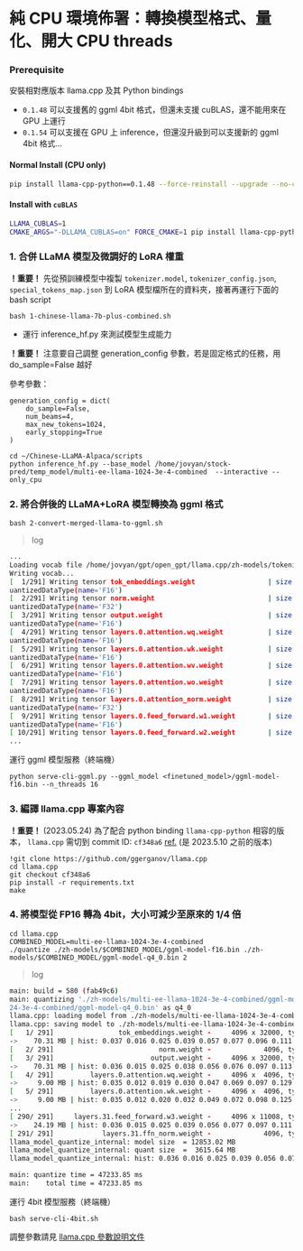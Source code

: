 # 純 CPU 環境佈署：轉換模型格式、量化、開大 CPU threads

### Prerequisite

安裝相對應版本 llama.cpp 及其 Python bindings

- `0.1.48` 可以支援舊的 ggml 4bit 格式，但還未支援 cuBLAS，還不能用來在 GPU 上運行
- `0.1.54` 可以支援在 GPU 上 inference，但還沒升級到可以支援新的 ggml 4bit 格式...

#### Normal Install (CPU only)
```bash
pip install llama-cpp-python==0.1.48 --force-reinstall --upgrade --no-cache-dir
```

#### Install with `cuBLAS`
```bash
LLAMA_CUBLAS=1
CMAKE_ARGS="-DLLAMA_CUBLAS=on" FORCE_CMAKE=1 pip install llama-cpp-python --force-reinstall --upgrade --no-cache-dir
```

### 1. 合併 LLaMA 模型及微調好的 LoRA 權重

**！重要！** 先從預訓練模型中複製 `tokenizer.model`, `tokenizer_config.json`, `special_tokens_map.json` 到 LoRA 模型檔所在的資料夾，接著再運行下面的 bash script

```
bash 1-chinese-llama-7b-plus-combined.sh
```

- 運行 inference_hf.py 來測試模型生成能力

**！重要！** 注意要自己調整 generation_config 參數，若是固定格式的任務，用 do_sample=False 越好

參考參數：
```
generation_config = dict(
    do_sample=False,
    num_beams=4,
    max_new_tokens=1024,
    early_stopping=True
)
```

```
cd ~/Chinese-LLaMA-Alpaca/scripts
python inference_hf.py --base_model /home/jovyan/stock-pred/temp_model/multi-ee-llama-1024-3e-4-combined  --interactive --only_cpu
```

### 2. 將合併後的 LLaMA+LoRA 模型轉換為 ggml 格式
```
bash 2-convert-merged-llama-to-ggml.sh
```

> log
```bash
...
Loading vocab file /home/jovyan/gpt/open_gpt/llama.cpp/zh-models/tokenizer.model                  
Writing vocab...
[  1/291] Writing tensor tok_embeddings.weight                  | size  49953 x   4096  | type Unq
uantizedDataType(name='F16')
[  2/291] Writing tensor norm.weight                            | size   4096           | type Unq
uantizedDataType(name='F32')
[  3/291] Writing tensor output.weight                          | size  49953 x   4096  | type Unq
uantizedDataType(name='F16')
[  4/291] Writing tensor layers.0.attention.wq.weight           | size   4096 x   4096  | type Unq
uantizedDataType(name='F16')
[  5/291] Writing tensor layers.0.attention.wk.weight           | size   4096 x   4096  | type Unq
uantizedDataType(name='F16')
[  6/291] Writing tensor layers.0.attention.wv.weight           | size   4096 x   4096  | type Unq
uantizedDataType(name='F16')
[  7/291] Writing tensor layers.0.attention.wo.weight           | size   4096 x   4096  | type Unq
uantizedDataType(name='F16')
[  8/291] Writing tensor layers.0.attention_norm.weight         | size   4096           | type Unq
uantizedDataType(name='F32')
[  9/291] Writing tensor layers.0.feed_forward.w1.weight        | size  11008 x   4096  | type Unq
uantizedDataType(name='F16')
[ 10/291] Writing tensor layers.0.feed_forward.w2.weight        | size   4096 x  11008  | type Unq
...
```

運行 ggml 模型服務（終端機）
```
python serve-cli-ggml.py --ggml_model <finetuned_model>/ggml-model-f16.bin --n_threads 16
```

### 3. 編譯 llama.cpp 專案內容

**！重要！** (2023.05.24) 為了配合 python binding `llama-cpp-python` 相容的版本， `llama.cpp` 需切到 commit ID: `cf348a6` [ref.](https://github.com/abetlen/llama-cpp-python/issues/204) (是 2023.5.10 之前的版本)

```
!git clone https://github.com/ggerganov/llama.cpp
cd llama.cpp
git checkout cf348a6
pip install -r requirements.txt
make
```

### 4. 將模型從 FP16 轉為 4bit，大小可減少至原來的 1/4 倍
```
cd llama.cpp
COMBINED_MODEL=multi-ee-llama-1024-3e-4-combined
./quantize ./zh-models/$COMBINED_MODEL/ggml-model-f16.bin ./zh-models/$COMBINED_MODEL/ggml-model-q4_0.bin 2
```

> log
```bash
main: build = 580 (fab49c6)
main: quantizing './zh-models/multi-ee-llama-1024-3e-4-combined/ggml-model-f16.bin' to './zh-models/multi-ee-llama-10
24-3e-4-combined/ggml-model-q4_0.bin' as q4_0
llama.cpp: loading model from ./zh-models/multi-ee-llama-1024-3e-4-combined/ggml-model-f16.bin
llama.cpp: saving model to ./zh-models/multi-ee-llama-1024-3e-4-combined/ggml-model-q4_0.bin
[   1/ 291]                tok_embeddings.weight -     4096 x 32000, type =    f16, quantizing .. size =   250.00 MB 
->    70.31 MB | hist: 0.037 0.016 0.025 0.039 0.057 0.077 0.096 0.111 0.116 0.111 0.096 0.077 0.057 0.039 0.025 0.021 
[   2/ 291]                          norm.weight -             4096, type =    f32, size =    0.016 MB
[   3/ 291]                        output.weight -     4096 x 32000, type =    f16, quantizing .. size =   250.00 MB 
->    70.31 MB | hist: 0.036 0.015 0.025 0.038 0.056 0.076 0.097 0.113 0.119 0.112 0.097 0.076 0.056 0.038 0.025 0.020 
[   4/ 291]         layers.0.attention.wq.weight -     4096 x  4096, type =    f16, quantizing .. size =    32.00 MB 
->     9.00 MB | hist: 0.035 0.012 0.019 0.030 0.047 0.069 0.097 0.129 0.151 0.129 0.098 0.070 0.047 0.031 0.019 0.016 
[   5/ 291]         layers.0.attention.wk.weight -     4096 x  4096, type =    f16, quantizing .. size =    32.00 MB 
->     9.00 MB | hist: 0.035 0.012 0.020 0.032 0.049 0.072 0.098 0.125 0.139 0.125 0.099 0.072 0.050 0.033 0.021 0.017
...
[ 290/ 291]     layers.31.feed_forward.w3.weight -     4096 x 11008, type =    f16, quantizing .. size =    86.00 MB 
->    24.19 MB | hist: 0.036 0.015 0.025 0.039 0.056 0.077 0.097 0.111 0.117 0.112 0.097 0.077 0.056 0.039 0.025 0.021 
[ 291/ 291]            layers.31.ffn_norm.weight -             4096, type =    f32, size =    0.016 MB
llama_model_quantize_internal: model size  = 12853.02 MB
llama_model_quantize_internal: quant size  =  3615.64 MB
llama_model_quantize_internal: hist: 0.036 0.016 0.025 0.039 0.056 0.077 0.096 0.111 0.117 0.111 0.096 0.077 0.056 0.039 0.025 0.021 

main: quantize time = 47233.85 ms
main:    total time = 47233.85 ms
```

運行 4bit 模型服務（終端機）
```
bash serve-cli-4bit.sh
```

調整參數請見 [llama.cpp 參數說明文件](llama.cpp/examples/main/README.md)
